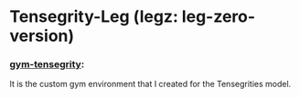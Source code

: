 # Tensegrity-Leg (legz: leg-zero-version)

### [gym-tensegrity](https://github.com/hany606/Tensegrity-Robotics/tree/master/src/dev/legz/gym-tensegrity):

It is the custom gym environment that I created for the Tensegrities model.
